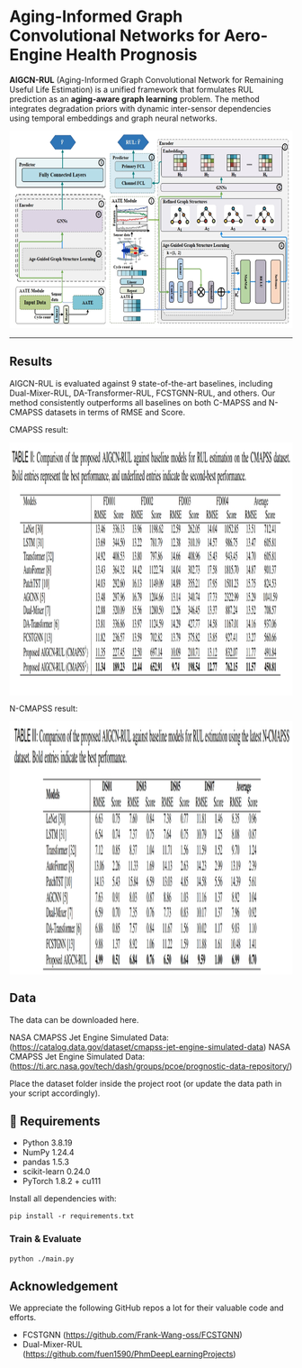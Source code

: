 # Aging-Informed Graph Convolutional Networks for Aero-Engine Health Prognosis

**AIGCN-RUL** (Aging-Informed Graph Convolutional Network for Remaining Useful Life Estimation) is a unified framework that formulates RUL prediction as an **aging-aware graph learning** problem. The method integrates degradation priors with dynamic inter-sensor dependencies using temporal embeddings and graph neural networks.

<p align="center">
  <img src=".\pics\architecture.png" height="350" alt="AIGCN-RUL Architecture" />
</p>

---

## Results

AIGCN-RUL is evaluated against 9 state-of-the-art baselines, including Dual-Mixer-RUL, DA-Transformer-RUL, FCSTGNN-RUL, and others.
Our method consistently outperforms all baselines on both C-MAPSS and N-CMAPSS datasets in terms of RMSE and Score.

CMAPSS result:
<p align="center">
<img src=".\pics\CMAPSS_result.png" height = "450" alt="" align=center />
</p>
N-CMAPSS result:
<p align="center">
<img src=".\pics\N-CMAPSS_result.png" height = "450" alt="" align=center />
</p>

## Data

The data can be downloaded here.

NASA CMAPSS Jet Engine Simulated Data: (https://catalog.data.gov/dataset/cmapss-jet-engine-simulated-data)
NASA CMAPSS Jet Engine Simulated Data: (https://ti.arc.nasa.gov/tech/dash/groups/pcoe/prognostic-data-repository/)

Place the dataset folder inside the project root (or update the data path in your script accordingly).

## 🔧 Requirements

- Python 3.8.19  
- NumPy 1.24.4  
- pandas 1.5.3  
- scikit-learn 0.24.0  
- PyTorch 1.8.2 + cu111  

Install all dependencies with:
```
pip install -r requirements.txt
```


### Train & Evaluate
```
python ./main.py
```

## Acknowledgement
We appreciate the following GitHub repos a lot for their valuable code and efforts.

- FCSTGNN (https://github.com/Frank-Wang-oss/FCSTGNN)
- Dual-Mixer-RUL (https://github.com/fuen1590/PhmDeepLearningProjects)

